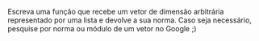 Escreva uma função que recebe um vetor de dimensão arbitrária representado por uma lista e devolve a sua norma. Caso seja necessário, pesquise por norma ou módulo de um vetor no Google ;)